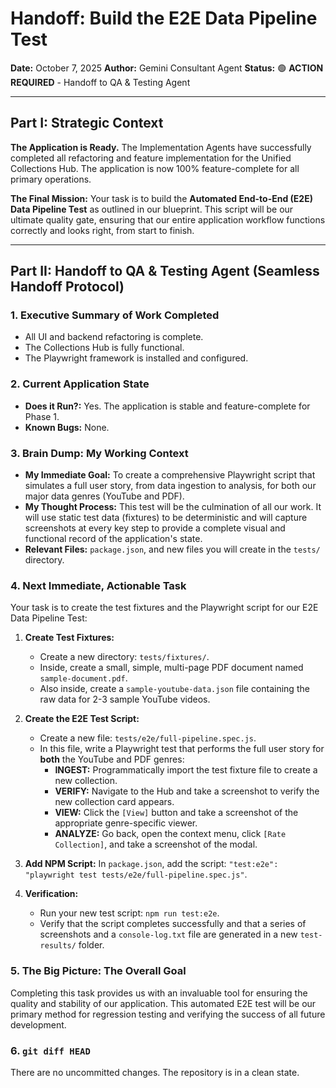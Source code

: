 # Handoff: Build the E2E Data Pipeline Test

**Date:** October 7, 2025
**Author:** Gemini Consultant Agent
**Status:** 🟢 **ACTION REQUIRED** - Handoff to QA & Testing Agent

---

## Part I: Strategic Context

**The Application is Ready.** The Implementation Agents have successfully completed all refactoring and feature implementation for the Unified Collections Hub. The application is now 100% feature-complete for all primary operations.

**The Final Mission:** Your task is to build the **Automated End-to-End (E2E) Data Pipeline Test** as outlined in our blueprint. This script will be our ultimate quality gate, ensuring that our entire application workflow functions correctly and looks right, from start to finish.

---

## Part II: Handoff to QA & Testing Agent (Seamless Handoff Protocol)

### 1. Executive Summary of Work Completed

-   All UI and backend refactoring is complete.
-   The Collections Hub is fully functional.
-   The Playwright framework is installed and configured.

### 2. Current Application State

-   **Does it Run?:** Yes. The application is stable and feature-complete for Phase 1.
-   **Known Bugs:** None.

### 3. Brain Dump: My Working Context

-   **My Immediate Goal:** To create a comprehensive Playwright script that simulates a full user story, from data ingestion to analysis, for both our major data genres (YouTube and PDF).
-   **My Thought Process:** This test will be the culmination of all our work. It will use static test data (fixtures) to be deterministic and will capture screenshots at every key step to provide a complete visual and functional record of the application's state.
-   **Relevant Files:** `package.json`, and new files you will create in the `tests/` directory.

### 4. Next Immediate, Actionable Task

Your task is to create the test fixtures and the Playwright script for our E2E Data Pipeline Test:

1.  **Create Test Fixtures:**
    -   Create a new directory: `tests/fixtures/`.
    -   Inside, create a small, simple, multi-page PDF document named `sample-document.pdf`.
    -   Also inside, create a `sample-youtube-data.json` file containing the raw data for 2-3 sample YouTube videos.

2.  **Create the E2E Test Script:**
    -   Create a new file: `tests/e2e/full-pipeline.spec.js`.
    -   In this file, write a Playwright test that performs the full user story for **both** the YouTube and PDF genres:
        -   **INGEST:** Programmatically import the test fixture file to create a new collection.
        -   **VERIFY:** Navigate to the Hub and take a screenshot to verify the new collection card appears.
        -   **VIEW:** Click the `[View]` button and take a screenshot of the appropriate genre-specific viewer.
        -   **ANALYZE:** Go back, open the context menu, click `[Rate Collection]`, and take a screenshot of the modal.

3.  **Add NPM Script:** In `package.json`, add the script: `"test:e2e": "playwright test tests/e2e/full-pipeline.spec.js"`.

4.  **Verification:**
    -   Run your new test script: `npm run test:e2e`.
    -   Verify that the script completes successfully and that a series of screenshots and a `console-log.txt` file are generated in a new `test-results/` folder.

### 5. The Big Picture: The Overall Goal

Completing this task provides us with an invaluable tool for ensuring the quality and stability of our application. This automated E2E test will be our primary method for regression testing and verifying the success of all future development.

### 6. `git diff HEAD`

There are no uncommitted changes. The repository is in a clean state.
